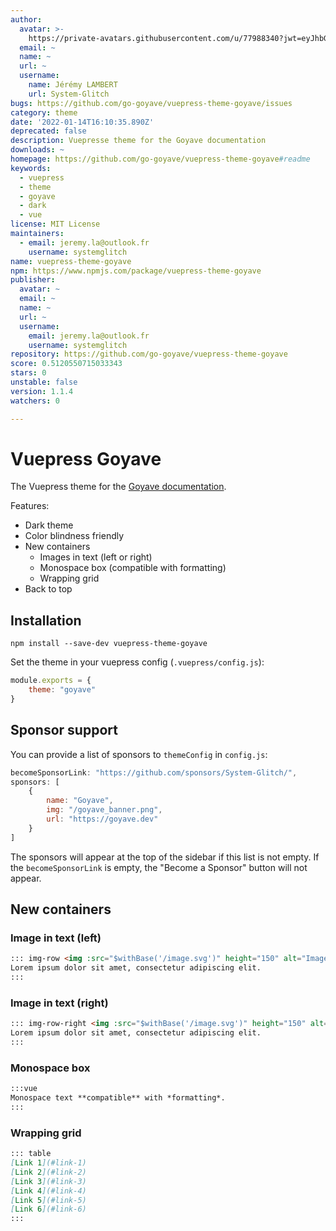 ```yaml
---
author:
  avatar: >-
    https://private-avatars.githubusercontent.com/u/77988340?jwt=eyJhbGciOiJIUzI1NiIsInR5cCI6IkpXVCJ9.eyJpc3MiOiJnaXRodWIuY29tIiwiYXVkIjoicmF3LmdpdGh1YnVzZXJjb250ZW50LmNvbSIsImtleSI6ImtleTEiLCJleHAiOjE3MzQ2NzM4MDAsIm5iZiI6MTczNDY3MjYwMCwicGF0aCI6Ii91Lzc3OTg4MzQwIn0.F0YmomjLpI9ZSPZdQbfRZKtnnN3eI0NNtuxOumiMVJw&v=4
  email: ~
  name: ~
  url: ~
  username:
    name: Jérémy LAMBERT
    url: System-Glitch
bugs: https://github.com/go-goyave/vuepress-theme-goyave/issues
category: theme
date: '2022-01-14T16:10:35.890Z'
deprecated: false
description: Vuepresse theme for the Goyave documentation
downloads: ~
homepage: https://github.com/go-goyave/vuepress-theme-goyave#readme
keywords:
  - vuepress
  - theme
  - goyave
  - dark
  - vue
license: MIT License
maintainers:
  - email: jeremy.la@outlook.fr
    username: systemglitch
name: vuepress-theme-goyave
npm: https://www.npmjs.com/package/vuepress-theme-goyave
publisher:
  avatar: ~
  email: ~
  name: ~
  url: ~
  username:
    email: jeremy.la@outlook.fr
    username: systemglitch
repository: https://github.com/go-goyave/vuepress-theme-goyave
score: 0.5120550715033343
stars: 0
unstable: false
version: 1.1.4
watchers: 0

---
```


# Vuepress Goyave

The Vuepress theme for the [Goyave documentation](https://system-glitch.github.io/goyave/).

Features:
- Dark theme
- Color blindness friendly
- New containers
    - Images in text (left or right)
    - Monospace box (compatible with formatting)
    - Wrapping grid
- Back to top

## Installation

```
npm install --save-dev vuepress-theme-goyave
```

Set the theme in your vuepress config (`.vuepress/config.js`):
```js
module.exports = {
    theme: "goyave"
}
```

## Sponsor support

You can provide a list of sponsors to `themeConfig` in `config.js`:
```js
becomeSponsorLink: "https://github.com/sponsors/System-Glitch/",
sponsors: [
    {
        name: "Goyave",
        img: "/goyave_banner.png",
        url: "https://goyave.dev"
    }
]
```

The sponsors will appear at the top of the sidebar if this list is not empty. If the `becomeSponsorLink` is empty, the "Become a Sponsor" button will not appear.

## New containers

### Image in text (left)

```md
::: img-row <img :src="$withBase('/image.svg')" height="150" alt="Image description"/>
Lorem ipsum dolor sit amet, consectetur adipiscing elit.
:::
```

### Image in text (right)

```md
::: img-row-right <img :src="$withBase('/image.svg')" height="150" alt="Image description"/>
Lorem ipsum dolor sit amet, consectetur adipiscing elit.
:::
```

### Monospace box

```md
:::vue
Monospace text **compatible** with *formatting*.
:::
```

### Wrapping grid

```md
::: table
[Link 1](#link-1)
[Link 2](#link-2)
[Link 3](#link-3)
[Link 4](#link-4)
[Link 5](#link-5)
[Link 6](#link-6)
:::
```
